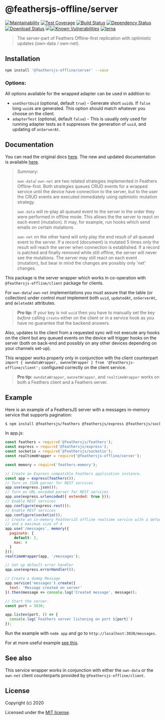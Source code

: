 # @feathersjs-offline/server
[![Maintainability](https://api.codeclimate.com/v1/badges/22509121003eefaf32c5/maintainability)](https://codeclimate.com/github/feathersjs-offline/owndata-ownnet/maintainability)
[![Test Coverage](https://api.codeclimate.com/v1/badges/22509121003eefaf32c5/test_coverage)](https://codeclimate.com/github/feathersjs-offline/owndata-ownnet/test_coverage)
[![Build Status](https://travis-ci.com/feathersjs-offline/owndata-ownnet.svg?branch=main)](https://travis-ci.com/feathersjs-offline/owndata-ownnet)
[![Dependency Status](https://david-dm.org/feathersjs-offline/owndata-ownnet.svg?style=flat-square&path=packages/server/)](https://david-dm.org/feathersjs-offline/owndata-ownnet/tree/main/packages/server)
[![Download Status](https://img.shields.io/npm/dm/@feathersjs-offline/server.svg?style=flat-square)](https://www.npmjs.com/package/@feathersjs-offline/server)
[![](https://data.jsdelivr.com/v1/package/npm/@feathersjs-offline/server/badge?style=rounded)](https://www.jsdelivr.com/package/npm/@feathersjs-offline/server)[![Known Vulnerabilities](https://snyk.io/test/github/feathersjs-offline/owndata-ownnet/badge.svg)](https://snyk.io/test/github/feathersjs-offline/owndata-ownnet)
[![lerna](https://img.shields.io/badge/maintained%20with-lerna-cc00ff.svg)](https://lerna.js.org/)



> The server-part of Feathers Offline-first replication with optimistic updates (own-data / own-net).

## Installation

``` bash
npm install '@feathersjs-offline/server' --save
```

### Options:

All options available for the wrapped adapter can be used in addition to:

- `useShortUuid` (optional, default `true`) - Generate short `uuid`s. If `false` long `uuid`s are generated. This option should match whatever you choose on the client.
- `adapterTest` (optional, default `false`) - This is usually only used for running adapter tests as it suppresses the generation of `uuid`, and updating of `onServerAt`.

## Documentation

You can read the original docs [here](https://auk.docs.feathersjs.com/guides/offline-first/readme.html). The new and updated documentation is available [here](https://feathersjs-offline.github.io/docs).

> _Summary:_
> 
> `own-data`/ `own-net` are two related strategies implemented in Feathers Offline-first. Both strategies queues CRUD events for a wrapped service until the device have connection to the server, but to the user the CRUD events are executed immediately using optimistic mutation strategy.
>
> `own-data` will re-play all queued event to the server in the order they were performed in offline mode. This allows the the server to react on each event (mutation). It may, for example, run hooks which send emails on certain mutations.
>
> `own-net` on the other hand will only play the end result of all queued event to the server. If a record (document) is mutated 5 times only the result will reach the server when connection is established. If a record is patched and finally removed while still offline, the server will never see the mutations. The server may still react on each event (mutation), but bear in mind the changes are possibly only 'net' changes.

This package is the server wrapper which works in co-operation with `@feathersjs-offline/client` package for clients.

For `own-data`/ `own-net` implementations you must assure that the table (or collection) under control *must* implement both `uuid`, `updatedAt`, `onServerAt`, and `deletedAt` attributes.

> **Pro tip:** If your key is not `uuid` then you have to manually set the key *before* calling `create` either on the client or in a service hook as you have no guarantee that the backend answers.

Also, updates to the client from a requested sync will not execute any hooks on the client but any queued events on the device will trigger hooks on the server (both on back-end and possibly on any other devices depending on your channels set-up).

This wrapper works properly only in conjunction with the client counterpart `import { owndataWrapper, ownnetWrapper } from '@feathersjs-offline/client';` configured correctly on the client service.

> **Pro tip:** `owndataWrapper`, `ownnetWrapper`, and `realtimeWrapper` works on both a Feathers client and a Feathers server.

## Example
Here is an example of a FeathersJS server with a messages in-memory service that supports pagination:

``` bash
$ npm install @feathersjs/feathers @feathersjs/express @feathersjs/socketio @feathersjs/errors feathers-memory @feathersjs-offline/server
```

In app.js:

``` js
const feathers = require('@feathersjs/feathers');
const express = require('@feathersjs/express');
const socketio = require('@feathersjs/socketio');
const realtimeWrapper = require('@feathersjs-offline/server');

const memory = require('feathers-memory');

// Create an Express compatible Feathers application instance.
const app = express(feathers());
// Turn on JSON parser for REST services
app.use(express.json());
// Turn on URL-encoded parser for REST services
app.use(express.urlencoded({ extended: true }));
// Enable REST services
app.configure(express.rest());
// Enable REST services
app.configure(socketio());
// Create an in-memory FeathersJS offline realtime service with a default page size of 2 items
// and a maximum size of 4
app.use('/messages', memory({
  paginate: {
    default: 2,
    max: 4
  }
}));
realtimeWrapper(app, '/messages');

// Set up default error handler
app.use(express.errorHandler());

// Create a dummy Message
app.service('messages').create({
  text: 'Message created on server'
}).then(message => console.log('Created message', message));

// Start the server.
const port = 3030;

app.listen(port, () => {
  console.log(`Feathers server listening on port ${port}`)
});
```

Run the example with `node app` and go to `http://localhost:3030/messages`.

For at more useful example [see this](https://github.com/feathersjs-offline/owndata-ownnet/example/).

## See also
This service wrapper works in conjunction with either the `own-data` or the `own-net` client counterparts provided by `@feathersjs-offline/client`.

## License

Copyright (c) 2020

Licensed under the [MIT license](LICENSE).
